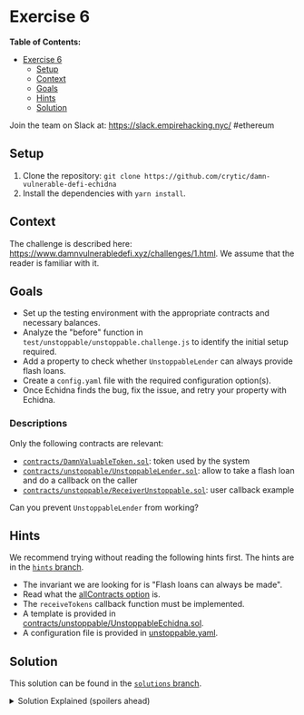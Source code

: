 # Exercise 6

**Table of Contents:**

- [Exercise 6](#exercise-6)
  - [Setup](#setup)
  - [Context](#context)
  - [Goals](#goals)
  - [Hints](#hints)
  - [Solution](#solution)

Join the team on Slack at: https://slack.empirehacking.nyc/ #ethereum

## Setup

1. Clone the repository: `git clone https://github.com/crytic/damn-vulnerable-defi-echidna`
2. Install the dependencies with `yarn install`.

## Context

The challenge is described here: https://www.damnvulnerabledefi.xyz/challenges/1.html. We assume that the reader is familiar with it.

## Goals

- Set up the testing environment with the appropriate contracts and necessary balances.
- Analyze the "before" function in `test/unstoppable/unstoppable.challenge.js` to identify the initial setup required.
- Add a property to check whether `UnstoppableLender` can always provide flash loans.
- Create a `config.yaml` file with the required configuration option(s).
- Once Echidna finds the bug, fix the issue, and retry your property with Echidna.

### Descriptions

Only the following contracts are relevant:

- [`contracts/DamnValuableToken.sol`](https://github.com/crytic/damn-vulnerable-defi-echidna/blob/master/contracts/DamnValuableToken.sol): token used by the system
- [`contracts/unstoppable/UnstoppableLender.sol`](https://github.com/crytic/damn-vulnerable-defi-echidna/blob/master/contracts/unstoppable/UnstoppableLender.sol): allow to take a flash loan and do a callback on the caller
- [`contracts/unstoppable/ReceiverUnstoppable.sol`](https://github.com/crytic/damn-vulnerable-defi-echidna/blob/master/contracts/unstoppable/ReceiverUnstoppable.sol): user callback example

Can you prevent `UnstoppableLender` from working?



## Hints

We recommend trying without reading the following hints first. The hints are in the [`hints` branch](https://github.com/crytic/damn-vulnerable-defi-echidna/tree/hints).

- The invariant we are looking for is "Flash loans can always be made".
- Read what the [allContracts option](../basic/common-testing-approaches.md#external-testing) is.
- The `receiveTokens` callback function must be implemented.
- A template is provided in [contracts/unstoppable/UnstoppableEchidna.sol](https://github.com/crytic/damn-vulnerable-defi-echidna/blob/hints/contracts/unstoppable/UnstoppableEchidna.sol).
- A configuration file is provided in [unstoppable.yaml](https://github.com/crytic/damn-vulnerable-defi-echidna/blob/hints/unstoppable.yaml).

## Solution

This solution can be found in the [`solutions` branch](https://github.com/crytic/damn-vulnerable-defi-echidna/blob/solutions/contracts/unstoppable/UnstoppableEchidna.sol).

[ctf]: https://www.damnvulnerabledefi.xyz/

<details>
<summary>Solution Explained (spoilers ahead)</summary>

Note: Please ensure that you have placed `solution.sol` (or `UnstoppableEchidna.sol`) in `contracts/unstoppable`.

The goal of the unstoppable challenge is to recognize that `UnstoppableLender` has two modes of tracking its balance: `poolBalance` and `damnValuableToken.balanceOf(address(this))`.

`poolBalance` is increased when someone calls `depositTokens()`.

However, a user can call `damnValuableToken.transfer()` directly and increase the `balanceOf(address(this))` without increasing `poolBalance`.

Now, the two balance trackers are out of sync.

When Echidna calls `pool.flashLoan(10)`, the assertion `assert(poolBalance == balanceBefore)` in `UnstoppableLender` will fail, and the pool can no longer provide flash loans.

See the example output below from Echidna:

```bash
echidna . --contract UnstoppableEchidna --config unstoppable.yaml

...

echidna_testFlashLoan: failed!💥
  Call sequence:
    transfer(0x62d69f6867a0a084c6d313943dc22023bc263691,1296000)

...
```

</details>
